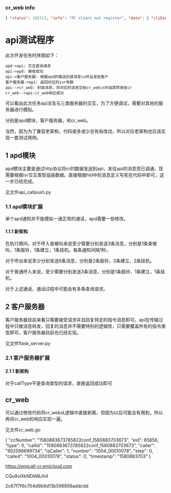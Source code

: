 ### cr_web info

```json
{ "status": 105513, "info": "PC client not register", "data": { "cliExecResult": 105513, "cliExecOutput": { "result": 105513, "string": "PC client not register", "userStatus": 0, "accountMode": 0, "callMode": 0 }
```

# api测试程序

此次开发任务时序图如下：

```sequence
apd->api: 交互查询请求
api->apd: 接收成功
api->客户服务器: 根据apd的推送封装消息\n并且发给客户
客户服务器->api: 返回对应的ivr参数
api-->cr_web: 封装消息，将对应的消息交给cr_web\n并由其转发给cr
cr_web-->api:cr_web响应成功
```

可以看出此次任务api涉及与三类服务器的交互，为了方便调试，需要对其他的服务器进行模拟。

分别是apd模块，客户服务器，和cr_web。



当然，因为为了兼容老架构，代码或多或少总有些改动，所以对应老架构也应该实现一套测试用例。

## 1 apd模块

apd模块主要是通过http协议将cr的数据发送到api，发往api的消息现已调通，现需要根据ivr交互类型组装数据。直接根据hld中的消息定义写死在代码中即可，这一步已经完成。

见文件api_callpush.py

### 1.1 apd模块扩展

单个apd通知并不能模拟一通正常的通话，apd需要一些修改。

#### 1.1.1 新架构

在执行期间，对于呼入查被叫来说至少需要分别发送3条消息，分别是1条查被叫，1条振铃，1条建立，1条挂机。每条通知间隔1秒。

对于呼出来说至少分别发送6条消息，分别是2条振铃，2条建立，2条挂机。

对于普通呼入来说，至少需要分别发送3条消息，分别是1条振铃，1条建立，1条挂机。

对于上述通话，通话过程中可能会有多条查询请求。

## 2 客户服务器

客户服务器目前来看只需要接受请求并且回复特定的指令消息即可。api在传输过程中只做消息转发，回复的消息并不需要特别的逻辑性，只需要覆盖所有的指令类型即可。客户服务器目前也已经实现。

见文件flask_server.py

### 2.1 客户服务器扩展

#### 2.1.1 新架构

对于callType不是查询类型的请求，直接返回成功即可

## cr_web

可以通过修改代码将cr_web从逻辑中直接剥离，但因为以后可能会有用到，所以再将cr_web的响应实现一遍。

见文件cr_web.go

{  "ccNumber": "1580883673785822conf_1580883703673", "eid": 65656, "type": 0, "callId": "1580883673785822conf_1580883703673", "caller": "902566699734", "isCaller": 1, "number": "1004_00010078", "step": 0, "called": "1004_00010078", "status": 0, "timestamp": "1580883703" }

https://emicall-cr.emicloud.com

CQu9vlXkNDlABJh4

2c67f7f6c704d9b9d13b596956addcdd